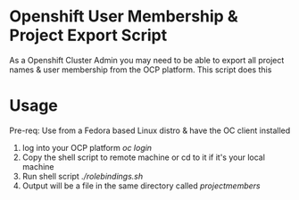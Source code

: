 # Openshift User Membership & Project Export Script

As a Openshift Cluster Admin you may need to be able to export all project names & user membership from the OCP platform. This script does this


# Usage

Pre-req: Use from a Fedora based Linux distro & have the OC client installed 

1. log into your OCP platform *oc login*
2. Copy the shell script to remote machine or cd to it if it's your local machine 
3. Run shell script *./rolebindings.sh*
4. Output will be a file in the same directory called *projectmembers*
